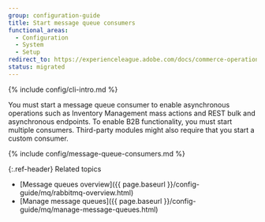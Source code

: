 ```yaml
---
group: configuration-guide
title: Start message queue consumers
functional_areas:
  - Configuration
  - System
  - Setup
redirect_to: https://experienceleague.adobe.com/docs/commerce-operations/configuration-guide/cli/start-message-queues.html
status: migrated
---
```


{% include config/cli-intro.md %}

You must start a message queue consumer to enable asynchronous operations such as Inventory Management mass actions and REST bulk and asynchronous endpoints. To enable B2B functionality, you must start multiple consumers. Third-party modules might also require that you start a custom consumer.

{% include config/message-queue-consumers.md %}

{:.ref-header}
Related topics

*  [Message queues overview]({{ page.baseurl }}/config-guide/mq/rabbitmq-overview.html)
*  [Manage message queues]({{ page.baseurl }}/config-guide/mq/manage-message-queues.html)
